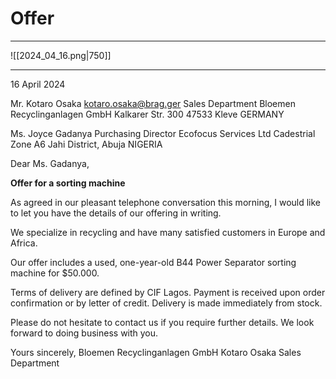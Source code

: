 # Offer
___
![[2024_04_16.png|750]]
___
16 April 2024

Mr. Kotaro Osaka
kotaro.osaka@brag.ger
Sales Department
Bloemen Recyclinganlagen GmbH
Kalkarer Str. 300
47533 Kleve
GERMANY

Ms. Joyce Gadanya
Purchasing Director
Ecofocus Services Ltd
Cadestrial Zone A6
Jahi District, Abuja
NIGERIA


Dear Ms. Gadanya,

**Offer for a sorting machine**

As agreed in our pleasant telephone conversation this morning, I would like to let you have the details of our offering in writing.

We specialize in recycling and have many satisfied customers in Europe and Africa.

Our offer includes a used, one-year-old B44 Power Separator sorting machine for $50.000.

Terms of delivery are defined by CIF Lagos.
Payment is received upon order confirmation or by letter of credit.
Delivery is made immediately from stock.

Please do not hesitate to contact us if you require further details. We look forward to doing business with you.

Yours sincerely,
Bloemen Recyclinganlagen GmbH
Kotaro Osaka
Sales Department